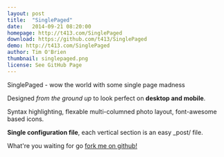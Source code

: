 ```yaml
---
layout: post
title:  "SinglePaged"
date:   2014-09-21 08:20:00
homepage: http://t413.com/SinglePaged
download: https://github.com/t413/SinglePaged
demo: http://t413.com/SinglePaged
author: Tim O'Brien
thumbnail: singlepaged.png
license: See GitHub Page
---
```


SinglePaged - wow the world with some single page madness

Designed *from the ground up* to look perfect on **desktop and mobile**.

Syntax highlighting, flexable multi-columned photo layout, font-awesome based icons.

**Single configuration file**, each vertical section is an easy _post/ file.

What're you waiting for go [fork me on github!](https://github.com/t413/SinglePaged#setup-as-user-homepage)

